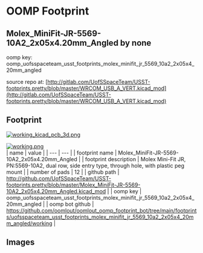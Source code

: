 # OOMP Footprint  
## Molex_MiniFit-JR-5569-10A2_2x05x4.20mm_Angled  by none  
  
oomp key: oomp_uofsspaceteam_usst_footprints_molex_minifit_jr_5569_10a2_2x05x4_20mm_angled  
  
source repo at: [http://gitlab.com/UofSSpaceTeam/USST-footprints.pretty/blob/master/WRCOM_USB_A_VERT.kicad_mod](http://gitlab.com/UofSSpaceTeam/USST-footprints.pretty/blob/master/WRCOM_USB_A_VERT.kicad_mod)  
## Footprint  
  
[![working_kicad_pcb_3d.png](working_kicad_pcb_3d_600.png)](working_kicad_pcb_3d.png)  
  
[![working.png](working_600.png)](working.png)  
| name | value | 
| --- | --- | 
| footprint name | Molex_MiniFit-JR-5569-10A2_2x05x4.20mm_Angled | 
| footprint description | Molex Mini-Fit JR, PN:5569-10A2, dual row, side entry type, through hole, with plastic peg mount | 
| number of pads | 12 | 
| github path | http://github.com/UofSSpaceTeam/USST-footprints.pretty/blob/master/Molex_MiniFit-JR-5569-10A2_2x05x4.20mm_Angled.kicad_mod | 
| oomp key | oomp_uofsspaceteam_usst_footprints_molex_minifit_jr_5569_10a2_2x05x4_20mm_angled | 
| oomp bot github | https://github.com/oomlout/oomlout_oomp_footprint_bot/tree/main/footprints/uofsspaceteam_usst_footprints_molex_minifit_jr_5569_10a2_2x05x4_20mm_angled/working | 
## Images  
